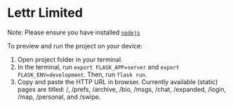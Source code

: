 
  # Lettr Limited

  Note: Please ensure you have installed <code><a href="https://nodejs.org/en/download/">nodejs</a></code>

  To preview and run the project on your device:
  1) Open project folder in your terminal.
  2) In the terminal, run `export FLASK_APP=server` and `export FLASK_ENV=development`. Then, run `flask run`.
  3) Copy and paste the HTTP URL in browser. Currently available (static) pages are titled: /, /prefs, /archive, /bio, /msgs, /chat, /expanded, /login, /map, /personal, and /swipe.
  
